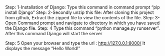 Step: 1-Installation of Django:
Type this command in command prompt “pip install Django”
Step: 2-Secondly unzip this file:
After cloning this project from github, Extract the zipped file to view the contents of the file.
Step: 3-
Open Command prompt and navigate to directory in which you have saved the Django file.
Step: 4
Type this command “python manage.py runserver”.
After this command Django will start the server

Step: 5
Open your browser and type the url :
http://127.0.0.1:8000/
It displays the message “Hello World!”
